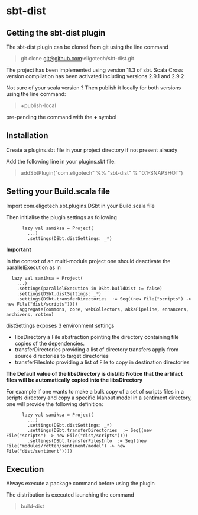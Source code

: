 sbt-dist
=========

Getting the sbt-dist plugin
----------------------------

The sbt-dist plugin can be cloned from git using the line command

> git clone git@github.com:eligotech/sbt-dist.git


The project has been implemented using version 11.3 of sbt.
Scala Cross version compilation has been activated including versions 2.9.1 and 2.9.2

Not sure of your scala version ? Then publish it locally for both versions using the line
command:

> +publish-local

pre-pending the command with the **+** symbol


Installation
--------------

Create a plugins.sbt file in your project directory if not present already

Add the following line in your plugins.sbt file:

>addSbtPlugin("com.eligotech" %% "sbt-dist" % "0.1-SNAPSHOT")


Setting your Build.scala file
-----------------------------

Import com.eligotech.sbt.plugins.DSbt in your Build.scala file

Then initialise the plugin settings as following


          lazy val samiksa = Project(
            ...)
            .settings(DSbt.distSettings: _*)

**Important**

In the context of an multi-module project one should deactivate the parallelExecution as in

      lazy val samiksa = Project(
        ...)
        .settings(parallelExecution in DSbt.buildDist := false)
        .settings(DSbt.distSettings: _*)
        .settings(DSbt.transferDirectories  := Seq((new File("scripts") -> new File("dist/scripts"))))
        .aggregate(commons, core, webCollectors, akkaPipeline, enhancers, archivers, rotten)


distSettings exposes 3 environment settings

 + libsDirectory a File abstraction pointing the directory containing file copies of the dependencies.
 + transferDirectories providing a list of directory transfers apply from source directories to target directories
 + transferFilesInto providing a list of File to copy in destination directories

**The Default value of the libsDirectory is dist/lib**
**Notice that the artifact files will be automatically copied into the libsDirectory**

For example if one wants to make a bulk copy of a set of scripts files in a scripts directory and copy a specific Mahout model in a
sentiment directory,  one will provide the following definition:

          lazy val samiksa = Project(
            ...)
            .settings(DSbt.distSettings: _*)
            .settings(DSbt.transferDirectories  := Seq((new File("scripts") -> new File("dist/scripts"))))
            .settings(DSbt.transferFilesInto  := Seq((new File("modules/rotten/sentiment/model") -> new File("dist/sentiment"))))


Execution
-------------

Always execute a package command before using the plugin

The distribution is executed launching the command

>build-dist



